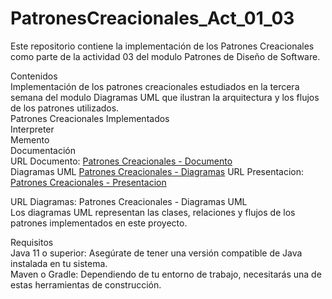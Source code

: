 # PatronesCreacionales_Act_01_03

Este repositorio contiene la implementación de los Patrones Creacionales como parte de la actividad  03 del modulo Patrones  de Diseño de Software.  

Contenidos  
Implementación de los patrones creacionales estudiados en la tercera semana del modulo
Diagramas UML que ilustran la arquitectura y los flujos de los patrones utilizados.  
Patrones Creacionales Implementados  
Interpreter  
Memento  
Documentación  
URL Documento: [Patrones Creacionales - Documento](https://estliveupsedu-my.sharepoint.com/:w:/g/personal/lcabrerab_est_ups_edu_ec/EVxoLsAM9NpLtaAxqBsKun0BIPuFl38R6UJzcGTBAylL5A?e=AgZmGi)  
Diagramas UML  [Patrones Creacionales -  Diagramas]()
URL Presentacion: [Patrones Creacionales - Presentacion](https://estliveupsedu-my.sharepoint.com/:p:/g/personal/lcabrerab_est_ups_edu_ec/EdrBySKkz6xBjTzdfVK8CHABMb6f24prBNC3iKufff7usQ?e=4gWW49)

URL Diagramas: Patrones Creacionales - Diagramas UML  
Los diagramas UML representan las clases, relaciones y flujos de los patrones implementados en este proyecto.  
 
Requisitos  
Java 11 o superior: Asegúrate de tener una versión compatible de Java instalada en tu sistema.  
Maven o Gradle: Dependiendo de tu entorno de trabajo, necesitarás una de estas herramientas de construcción.  


